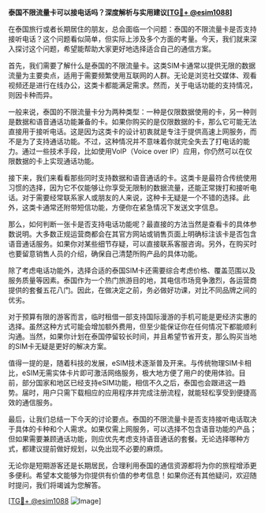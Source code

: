 **泰国不限流量卡可以接电话吗？深度解析与实用建议[[TG💪+ @esim1088](https://t.me/s/esim1088)]**

在泰国旅行或者长期居住的朋友，总会面临一个问题：泰国的不限流量卡是否支持接听电话？这个问题看似简单，但实际上涉及多个方面的考量。今天，我们就来深入探讨这个问题，希望能帮助大家更好地选择适合自己的通信方案。

首先，我们需要了解什么是泰国的不限流量卡。这类SIM卡通常以提供无限的数据流量为主要卖点，适用于需要频繁使用互联网的人群。无论是浏览社交媒体、观看视频还是进行在线办公，这类卡都能满足需求。然而，关于电话功能的支持情况，则因卡种而异。

一般来说，泰国的不限流量卡分为两种类型：一种是仅限数据使用的卡，另一种则是数据和语音通话功能兼备的卡。如果你购买的是仅限数据的卡，那么它可能无法直接用于接听电话。这是因为这类卡的设计初衷就是专注于提供高速上网服务，而不是为了支持通话功能。不过，这种情况并不意味着你就完全失去了打电话的能力。通过一些技术手段，比如使用VoIP（Voice over IP）应用，你仍然可以在仅限数据的卡上实现通话功能。

接下来，我们来看看那些同时支持数据和语音通话的卡。这类卡是最符合传统使用习惯的选择，因为它不仅能够让你享受无限制的数据流量，还能正常拨打和接听电话。对于需要经常联系家人或朋友的人来说，这种卡无疑是一个不错的选择。此外，这类卡通常还附带短信功能，方便你在紧急情况下发送文字信息。

那么，如何判断一张卡是否支持电话功能呢？最直接的方法当然是查看卡的具体参数说明。大多数正规运营商都会在其官方网站或销售页面上明确标注该卡是否包含语音通话服务。如果你对某些细节存疑，可以直接联系客服咨询。另外，在购买时也要留意销售人员的介绍，确保自己清楚所购产品的具体功能。

除了考虑电话功能外，选择合适的泰国SIM卡还需要综合考虑价格、覆盖范围以及服务质量等因素。泰国作为一个热门旅游目的地，其电信市场竞争激烈，各运营商提供的套餐五花八门。因此，在做决定之前，务必做好功课，对比不同品牌之间的优劣。

对于预算有限的游客而言，临时租借一部支持国际漫游的手机可能是更经济实惠的选择。虽然这种方式可能会增加额外费用，但至少能保证你在任何情况下都能顺利沟通。当然，如果你计划在泰国停留较长时间，并且希望节省开支，那么购买当地的SIM卡无疑是更好的解决方案。

值得一提的是，随着科技的发展，eSIM技术逐渐普及开来。与传统物理SIM卡相比，eSIM无需实体卡片即可激活网络服务，极大地方便了用户的使用体验。目前，部分国家和地区已经支持eSIM功能，相信不久之后，泰国也会跟进这一趋势。届时，用户只需下载相应的应用程序并完成注册流程，就能轻松享受到便捷高效的通信服务。

最后，让我们总结一下今天的讨论要点。泰国的不限流量卡是否支持接听电话取决于具体的卡种和个人需求。如果仅需上网服务，可以选择不包含语音功能的产品；但如果需要兼顾通话功能，则应优先考虑支持语音通话的套餐。无论选择哪种方式，都建议提前做好规划，以免出现不必要的麻烦。

无论你是短期游客还是长期居民，合理利用泰国的通信资源都将为你的旅程增添更多便利。希望本文能够为你提供有价值的参考信息！如果你还有其他疑问，欢迎随时提问，我们将竭诚为您解答。

[[TG💪+ @esim1088](https://t.me/s/esim1088) ![Image](https://i.postimg.cc/4NQfJmqS/Snipaste-2025-05-13-00-14-12.png)]
